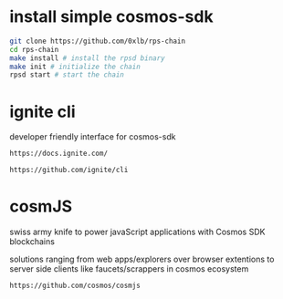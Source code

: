 
# install simple cosmos-sdk 

```bash
git clone https://github.com/0xlb/rps-chain
cd rps-chain
make install # install the rpsd binary
make init # initialize the chain
rpsd start # start the chain
```

# ignite cli 

developer friendly interface for cosmos-sdk

```bash 
https://docs.ignite.com/

https://github.com/ignite/cli

```

# cosmJS 

swiss army knife to power javaScript applications with Cosmos SDK blockchains

solutions ranging from web apps/explorers over browser extentions to server side clients like 
faucets/scrappers in cosmos ecosystem  

```
https://github.com/cosmos/cosmjs
```


